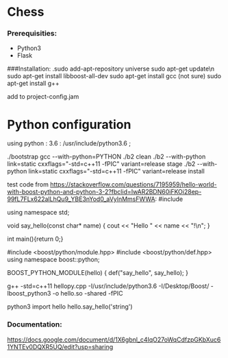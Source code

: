 # Chess

### Prerequisities:
- Python3
- Flask


###Installation:
.sudo add-apt-repository universe
sudo apt-get update\n
sudo apt-get install libboost-all-dev
sudo apt-get install gcc (not sure)
sudo apt-get install g++

add to project-config.jam
# Python configuration
using python : 3.6 : /usr/include/python3.6 ;

./bootstrap gcc --with-python=PYTHON
./b2 clean
./b2 --with-python link=static cxxflags="-std=c++11 -fPIC" variant=release stage
./b2 --with-python link=static cxxflags="-std=c++11 -fPIC" variant=release install

test code from https://stackoverflow.com/questions/7195959/hello-world-with-boost-python-and-python-3-2?fbclid=IwAR2BDN60iFKOi28ep-99fL7FLx622alLhQu9_YBE3nYod0_aVylnMmsFWWA:
#include <iostream>

using namespace std;

void say_hello(const char* name) {
    cout << "Hello " <<  name << "!\n";
}

int main(){return 0;}

#include <boost/python/module.hpp>
#include <boost/python/def.hpp>
using namespace boost::python;

BOOST_PYTHON_MODULE(hello)
{
    def("say_hello", say_hello);
}

g++ -std=c++11 hellopy.cpp -I/usr/include/python3.6 -I/Desktop/Boost/ -lboost_python3  -o hello.so -shared -fPIC

python3
import hello
hello.say_hello('string')



### Documentation:
https://docs.google.com/document/d/1X6gbnl_c4IqO27oWqCdfzpGKbXuc61YNTEv0DQXR5UQ/edit?usp=sharing
